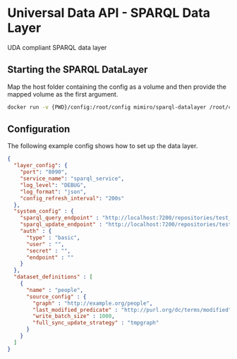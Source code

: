 # Universal Data API - SPARQL Data Layer

UDA compliant SPARQL data layer

## Starting the SPARQL DataLayer

Map the host folder containing the config as a volume and then provide the mapped volume as the first argument.

```sh
docker run -v {PWD}/config:/root/config mimiro/sparql-datalayer /root/config
```

## Configuration

The following example config shows how to set up the data layer.

```json
{
  "layer_config": {
    "port": "8090",
    "service_name": "sparql_service",
    "log_level": "DEBUG",
    "log_format": "json",
    "config_refresh_interval": "200s"
  },
  "system_config" : {
    "sparql_query_endpoint" : "http://localhost:7200/repositories/test_layer",
    "sparql_update_endpoint" : "http://localhost:7200/repositories/test_layer/statements",
    "auth" : {
      "type" : "basic",
      "user" : "",
      "secret" : "",
      "endpoint" : ""
    }
  },
  "dataset_definitions" : [
    {
      "name" : "people",
      "source_config" : {
        "graph" : "http://example.org/people",
        "last_modified_predicate" : "http://purl.org/dc/terms/modified",
        "write_batch_size" : 1000,
        "full_sync_update_strategy" : "tmpgraph"
      }
    }
  ]
}
```

